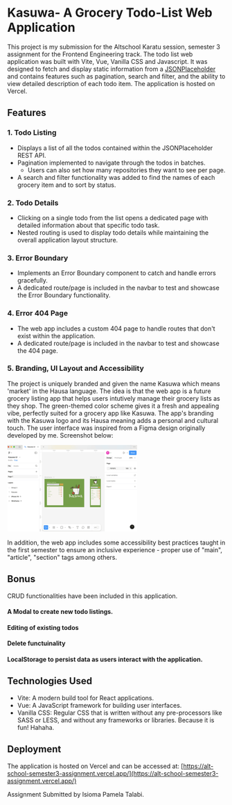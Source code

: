 # Kasuwa- A Grocery Todo-List Web Application

This project is my submission for the Altschool Karatu session, semester 3 assignment for the Frontend Engineering track. The todo list web application was built with Vite, Vue, Vanilla CSS and Javascript. It was designed to fetch and display static information from a [JSONPlaceholder](https://jsonplaceholder.typicode.com/todos) and contains features such as pagination, search and filter, and the ability to view detailed description of each todo item. The application is hosted on Vercel.

## Features

### 1. Todo Listing
* Displays a list of all the todos contained within the JSONPlaceholder REST API.
* Pagination implemented to navigate through the todos in batches.
    * Users can also set how many repositories they want to see per page. 
* A search and filter functionality was added to find the names of each grocery item and to sort by status.

### 2. Todo Details
* Clicking on a single todo from the list opens a dedicated page with detailed information about that specific todo task.
* Nested routing is used to display todo details while maintaining the overall application layout structure.

### 3. Error Boundary
* Implements an Error Boundary component to catch and handle errors gracefully.
* A dedicated route/page is included in the navbar to test and showcase the Error Boundary functionality.

### 4. Error 404 Page
* The web app includes a custom 404 page to handle routes that don't exist within the application.
* A dedicated route/page is included in the navbar to test and showcase the 404 page.

### 5. Branding, UI Layout and Accessibility
The project is uniquely branded and given the name Kasuwa which means 'market' in the Hausa language. The idea is that the web app is a future grocery listing app that helps users intutively manage their grocery lists as they shop. The green-themed color scheme gives it a fresh and appealing vibe, perfectly suited for a grocery app like Kasuwa. The app's branding with the Kasuwa logo and its Hausa meaning adds a personal and cultural touch. The user interface was inspired from a Figma design originally developed by me. Screenshot below:

![Figma Design](./src/assets/figma-design-copy.png)

In addition, the web app includes some accessibility best practices taught in the first semester to ensure an inclusive experience - proper use of "main", "article", "section" tags among others.


## Bonus

CRUD functionalities have been included in this application.

#### A Modal to create new todo listings.

#### Editing of existing todos

#### Delete functuinality

#### LocalStorage to persist data as users interact with the application.


## Technologies Used 

* Vite: A modern build tool for React applications.
* Vue: A JavaScript framework for building user interfaces.
* Vanilla CSS: Regular CSS that is written without any pre-processors like SASS or LESS, and without any frameworks or libraries. Because it is fun! Hahaha.

## Deployment

The application is hosted on Vercel and can be accessed at: [https://alt-school-semester3-assignment.vercel.app/](https://alt-school-semester3-assignment.vercel.app/)

Assignment Submitted by Isioma Pamela Talabi.

